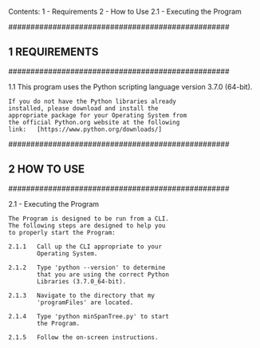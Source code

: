 Contents:
	1 - Requirements
	2 - How to Use
		2.1 - Executing the Program

##################################################
##	1	REQUIREMENTS							##
##################################################

1.1
	This program uses the Python scripting language
	version 3.7.0 (64-bit).

	If you do not have the Python libraries already
	installed, please download and install the
	appropriate package for your Operating System from
	the official Python.org website at the following
	link:	[https://www.python.org/downloads/]

##################################################
##	2	HOW TO USE								##
##################################################

2.1 - Executing the Program
	
	The Program is designed to be run from a CLI.
	The following steps are designed to help you
	to properly start the Program:

	2.1.1	Call up the CLI appropriate to your
			Operating System.
		
	2.1.2	Type 'python --version' to determine
			that you are using the correct Python
			Libraries (3.7.0_64-bit).
		
	2.1.3	Navigate to the directory that my
			'programFiles' are located.
	
	2.1.4	Type 'python minSpanTree.py' to start
			the Program.

	2.1.5	Follow the on-screen instructions.